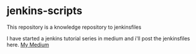 # jenkins-scripts
This repository is a knowledge repository to jenkinsfiles

I have started a jenkins tutorial series in medium and i'll post the jenkinsfiles here.
[My Medium](https://medium.com/@gustavo.guss)
